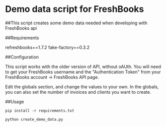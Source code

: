 Demo data script for FreshBooks
====================

##This script creates some demo data needed when developing with FreshBooks api

##Requirements

refreshbooks==1.7.2
fake-factory==0.3.2


##Configuration

This script works with the older version of API, without oAUth.
You will need to get your FreshBooks username and the "Authentication Token" from your FreshBooks account -> FreshBooks API page.

Edit the globals section, and change the values to your own.
In the globals, you can also set the number of invoices and clients you want to create.

##Usage

```
pip install -r requirements.txt

python create_demo_data.py
```


